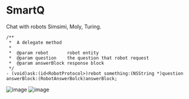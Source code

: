 # SmartQ
Chat with robots Simsimi, Moly, Turing. 
```
/**
 *  A delegate method
 *
 *  @param rebot       robot entity
 *  @param question    the question that robot request
 *  @param answerBlock response block
 */
- (void)ask:(id<RobotProtocol>)rebot something:(NSString *)question answerBlock:(RobotAnswerBolck)answerBlock;
```

![image](https://github.com/liuwin7/SmartQ/blob/master/screen001.png) ![image](https://github.com/liuwin7/SmartQ/blob/master/screen002.png)
